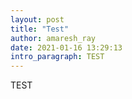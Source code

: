 ```yaml
---
layout: post
title: "Test"
author: amaresh_ray
date: 2021-01-16 13:29:13
intro_paragraph: TEST
---
```

TEST